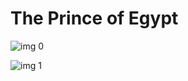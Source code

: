 # The Prince of Egypt

![img 0](https://i.imgur.com/xkP4BgU.jpg)

![img 1](https://i.imgur.com/q70v7E5.png)

